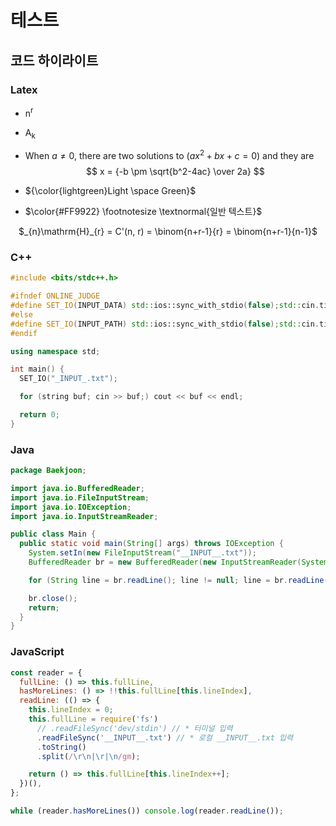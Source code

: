 # 테스트

## 코드 하이라이트

### Latex

- n<sup>r</sup>
- A<sub>k</sub>

- When $a \ne 0$, there are two solutions to $(ax^2 + bx + c = 0)$ and they are
  $$ x = {-b \pm \sqrt{b^2-4ac} \over 2a} $$

- ${\color{lightgreen}Light \space Green}$

- $\color{#FF9922} \footnotesize \textnormal{일반 텍스트}$

<div align=center>

$_{n}\mathrm{H}_{r} = C'(n, r) = \binom{n+r-1}{r} = \binom{n+r-1}{n-1}$

</div>

### C++

```cpp
#include <bits/stdc++.h>

#ifndef ONLINE_JUDGE
#define SET_IO(INPUT_DATA) std::ios::sync_with_stdio(false);std::cin.tie(nullptr);std::cout.tie(nullptr);std::ifstream fs(INPUT_DATA);std::cin.rdbuf(fs.is_open()?((std::istream*)&fs)->rdbuf():((std::istream*)new std::stringstream(INPUT_DATA))->rdbuf())
#else
#define SET_IO(INPUT_PATH) std::ios::sync_with_stdio(false);std::cin.tie(nullptr);std::cout.tie(nullptr)
#endif

using namespace std;

int main() {
  SET_IO("_INPUT_.txt");

  for (string buf; cin >> buf;) cout << buf << endl;

  return 0;
}
```

### Java

```java
package Baekjoon;

import java.io.BufferedReader;
import java.io.FileInputStream;
import java.io.IOException;
import java.io.InputStreamReader;

public class Main {
  public static void main(String[] args) throws IOException {
    System.setIn(new FileInputStream("__INPUT__.txt"));
    BufferedReader br = new BufferedReader(new InputStreamReader(System.in));

    for (String line = br.readLine(); line != null; line = br.readLine()) System.out.println(line);

    br.close();
    return;
  }
}

```

### JavaScript

```javascript
const reader = {
  fullLine: () => this.fullLine,
  hasMoreLines: () => !!this.fullLine[this.lineIndex],
  readLine: (() => {
    this.lineIndex = 0;
    this.fullLine = require('fs')
      // .readFileSync('dev/stdin') // * 터미널 입력
      .readFileSync('__INPUT__.txt') // * 로컬 __INPUT__.txt 입력
      .toString()
      .split(/\r\n|\r|\n/gm);

    return () => this.fullLine[this.lineIndex++];
  })(),
};

while (reader.hasMoreLines()) console.log(reader.readLine());
```
